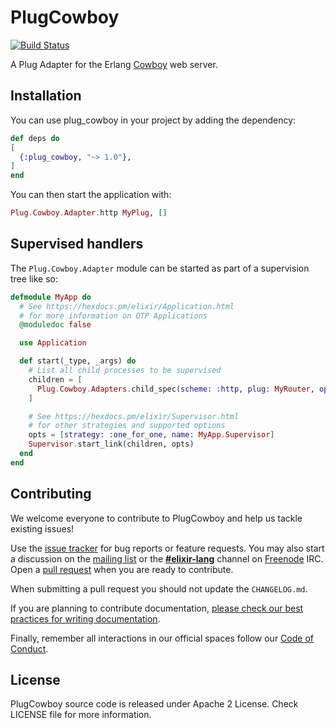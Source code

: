 # PlugCowboy

[![Build Status](https://travis-ci.org/elixir-plug/plug_cowboy.svg?branch=master)](https://travis-ci.org/elixir-plug/plug_cowboy)

A Plug Adapter for the Erlang [Cowboy][cowboy] web server.

## Installation

You can use plug_cowboy in your project by adding the dependency:

```elixir
def deps do
[
  {:plug_cowboy, "~> 1.0"},
]
end
```
You can then start the application with:

```elixir
Plug.Cowboy.Adapter.http MyPlug, []
```


## Supervised handlers

The `Plug.Cowboy.Adapter` module can be started as part of a supervision tree
like so:

```elixir
defmodule MyApp do
  # See https://hexdocs.pm/elixir/Application.html
  # for more information on OTP Applications
  @moduledoc false

  use Application

  def start(_type, _args) do
    # List all child processes to be supervised
    children = [
      Plug.Cowboy.Adapters.child_spec(scheme: :http, plug: MyRouter, options: [port: 4001])
    ]

    # See https://hexdocs.pm/elixir/Supervisor.html
    # for other strategies and supported options
    opts = [strategy: :one_for_one, name: MyApp.Supervisor]
    Supervisor.start_link(children, opts)
  end
end
```
## Contributing

We welcome everyone to contribute to PlugCowboy and help us tackle existing issues!

Use the [issue tracker][issues] for bug reports or feature requests. You may also start a discussion on the [mailing list][ML] or the **[#elixir-lang][IRC]** channel on [Freenode][freenode] IRC. Open a [pull request][pulls] when you are ready to contribute.

When submitting a pull request you should not update the `CHANGELOG.md`.

If you are planning to contribute documentation, [please check our best practices for writing documentation][writing-docs].

Finally, remember all interactions in our official spaces follow our [Code of Conduct][code-of-conduct].

## License

PlugCowboy source code is released under Apache 2 License.
Check LICENSE file for more information.

  [issues]: https://github.com/elixir-plug/plug/issues
  [pulls]: https://github.com/elixir-plug/plug/pulls
  [ML]: https://groups.google.com/group/elixir-lang-core
  [code-of-conduct]: https://github.com/elixir-lang/elixir/blob/master/CODE_OF_CONDUCT.md
  [writing-docs]: https://hexdocs.pm/elixir/writing-documentation.html
  [IRC]: https://webchat.freenode.net/?channels=#elixir-lang
  [freenode]: https://freenode.net/
  [cowboy]: https://github.com/ninenines/cowboy
